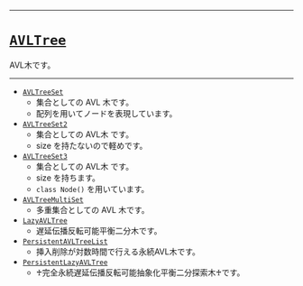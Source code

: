 _____

# [`AVLTree`](https://github.com/titan-23/Library_py/blob/main/DataStructures/AVLTree)

AVL木です。
_____

- [`AVLTreeSet`](./AVLTreeSet.md)
  - 集合としての AVL 木です。
  - 配列を用いてノードを表現しています。
- [`AVLTreeSet2`](./AVLTreeSet2.md)
  - 集合としての AVL木 です。
  - size を持たないので軽めです。
- [`AVLTreeSet3`](./AVLTreeSet3.md)
  - 集合としての AVL木 です。
  - size を持ちます。
  - `class Node()` を用いています。
- [`AVLTreeMultiSet`](./AVLTreeMultiSet.md)
  - 多重集合としての AVL 木です。
- [`LazyAVLTree`](./LazyAVLTree.md)
  - 遅延伝播反転可能平衡二分木です。
- [`PersistentAVLTreeList`](./PersistentAVLTreeList.md)
  - 挿入削除が対数時間で行える永続AVL木です。
- [`PersistentLazyAVLTree`](./PersistentLazyAVLTree.md)
  - ♰完全永続遅延伝播反転可能抽象化平衡二分探索木♰です。
